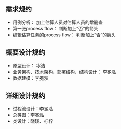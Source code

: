 ## 需求规约

- 用例分析： 加上估算人员对估算人员的增删查
- 第一张process flow： 判断加上“否”的箭头
- 编辑估算任务的process flow： 判断加上“否”的箭头





## 概要设计规约

- 原型设计： 冰洁
- 业务架构、技术架构、部署结构、结构设计： 李冕泓
- 数据建模：李冕泓





## 详细设计规约

- 过程流设计：李冕泓
- 总类图：李冕泓
- 类设计：晓琰、柠柠

